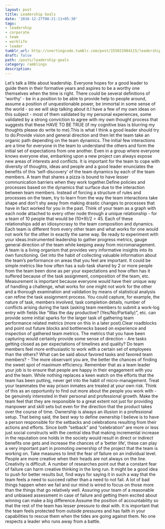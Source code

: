 ```yaml
---
layout: post
title: Leadership Goals
date: '2016-12-27T08:21:11+05:30'
tags:
- leadership
- corporate
- team
- worklife
- leader
tumblr_url: http://snortingcode.tumblr.com/post/155021984115/leadership-goals
draft: false
path: /posts/leadership-goals
category: ramblings
description:
---
```

Let’s talk a little about leadership. Everyone hopes for a good 
leader to guide them in their formative years and aspires to be a worthy
 one themselves when the time is right. There could be several 
definitions of ‘worthy’ - be in a position to be able to provide help to
 people around, assume a position of unquestionable power, be immortal in some sense of the world - so we will skip talking about it.I
 have a few of my own ideas on this subject - most of them validated by 
my personal experiences, some validated by a strong conviction to agree 
with my own thought process that suggests that these HAVE TO BE TRUE (if
 my cognitive bias is blurring my thoughts please do write to me).This is what I think a good leader should try to do:Provide vision and general direction and then let the team take an organic path depending on the team dynamics.
 The initial few interactions are a time for everyone in the team to 
understand the others and form the initial set of expectations from one 
another. Even in a group where everyone knows everyone else, embarking 
upon a new project can always expose new areas of interests and 
conflicts. It is important for the team to cope with diversity of 
thoughts, ideas and people and a good leader enunciates the benefits of 
this ‘self-discovery’ of the team dynamics by each of the team members. A team that shares a pizza is bound to have lesser communication barriers when they work together.Define policies and processes based on the dynamics that surface due to the interaction between team members.
 Instead of forcing a structure of rules and processes on the team, try 
to learn from the way the team interactions take shape and don’t shy 
away from making drastic changes to processes that have in fact worked 
for you in the past. Think of your team as a graph with each node 
attached to every other node through a unique relationship - for a team 
of 10 people that would be (10*9)/2 = 45. Each of these relationships 
add an idiosyncrasy to the team composition and dynamics. Each team is 
different from every other team and what works for one would not work 
for the other in exactly the same way. Be ready to experiment with your 
ideas.Instrumented leadership to gather progress metrics, gauge general direction of the team while keeping away from micromanagement.
 A team is a living organism that provides very informative insights 
into its own functioning. Get into the habit of collecting valuable 
information about the team’s performance on areas that you feel are 
important. It could be simple metrics like how often has a sub-task 
shared by 2 or more people from the team been done as per your 
expectations and how often has it suffered because of the task 
assignment, composition of the team, etc. Measurement is important 
because everyone would have their unique way of handling a challenge, 
what works for one might not work for the other and a thorough 
examination and validation by means of statistical analysis can refine 
the task assignment process. You could capture, for example, the nature 
of task, members involved, task completion details, number of conflicts 
arising during the task (asking team members to submit a work-log entry 
with fields like “Was the day productive? (Yes/No/Partially)”, etc. can 
provide some initial sparks for the larger task of gathering team 
performance related metrics (more on this in a later post).Clear roadblocks and point out future blocks and bottlenecks based on experience and inspection of gathered team metrics.
 The metrics that you have been capturing would certainly provide some 
sense of direction - Are tasks getting closed as per expectations of 
timelines and quality? Do team members feel more enthusiastic to work 
with a certain set of employees than the others? What can be said about 
favored tasks and favored team members? - The more observant you are, 
the better the chances of finding the sweet spot of maximum efficiency. 
Remember that as a team leader your job is to ensure that people are 
happy in their engagement with you and the team. While nothing 
replaces a keen watch on the efforts that the team has been putting, 
never get into the habit of micro-management. Treat your teammates the 
way prison inmates are treated at your own risk. Think of this as an 
opportunity to find out more about the people you work with - be 
genuinely interested in their personal and professional growth. Make
 the team feel that they are responsible to a great extent not just for 
providing manpower and skill sets but even for the direction that the 
product takes over the course of time. Ownership is always an 
illusion in a professional setup. That being said, the best way to 
define ownership I believe is to have a person responsible for the 
setbacks and celebrations resulting from their actions and efforts. 
Since both “setback” and “celebration” are more or less just social 
constructs with the central idea that making incremental increase in the
 reputation one holds in the society would result in direct or indirect 
benefits one gets and increase the chances of a ‘better life’, these can play a very important part in promoting ownership of the project that the team is working on. Take measures to limit the fear of failure on an individual level. People 
are more creative when their heads are not always on the line. 
Creativity is difficult. A number of researches point out that a 
constant fear of failure can harm creative thinking in the long run. It 
might be a good idea to push for better results but, find ways for 
saying it in such a way that the team feels a need to succeed rather 
than a need to not fail. A lot of bad things happen when we fail and our
 mind is wired to focus on those more than the things that go relatively
 well. Assuring your team of a reasonable and unbiased assessment in 
case of failure and getting them excited about winning can make a big 
difference.Assume the position of accountability so that the rest of the team has lesser pressure to deal with.
 It is important that the team feels protected from outside pressures 
and has faith in your capabilities to rescue them when the tides are 
going against them. No one respects a leader who runs away from a 
battle.
